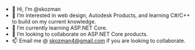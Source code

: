 - 👋 Hi, I’m @skozman
- 👀 I’m interested in web design, Autodesk Products, and learning C#/C++ to build on my current knowledge.
- 🌱 I’m currently learning ASP.NET Core.
- 💞️ I’m looking to collaborate on ASP.NET Core products.
- 📫 Email me @ skozman4@gmail.com if you are looking to collaborate. 

<!---
skozman/skozman is a ✨ special ✨ repository because its `README.md` (this file) appears on your GitHub profile.
You can click the Preview link to take a look at your changes.
--->
